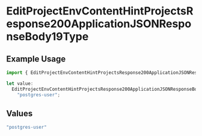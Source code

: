 # EditProjectEnvContentHintProjectsResponse200ApplicationJSONResponseBody19Type

## Example Usage

```typescript
import { EditProjectEnvContentHintProjectsResponse200ApplicationJSONResponseBody19Type } from "@vercel/sdk/models/operations/editprojectenv.js";

let value:
  EditProjectEnvContentHintProjectsResponse200ApplicationJSONResponseBody19Type =
    "postgres-user";
```

## Values

```typescript
"postgres-user"
```